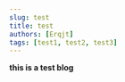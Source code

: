 ```yaml
---
slug: test
title: test
authors: [Erqjt]
tags: [test1, test2, test3]
---
```


**this is a test blog**